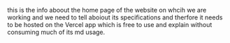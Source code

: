 this is the info aboout the home page of the website on whcih we are working and we need to tell aboiout its specifications and therfore it needs to be hosted on the Vercel app which is free to use and explain without consuming much of its md usage.
